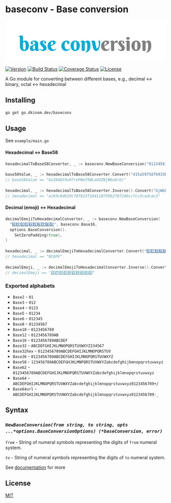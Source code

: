 # baseconv - Base conversion

[![Base conversion](https://raw.githubusercontent.com/godsfood/baseconv/master/.img/baseconv.png)](https://github.com/godsfood/baseconv)

[![Version](https://img.shields.io/github/v/tag/godsfood/baseconv)](https://pkg.go.dev/go.dkinom.dev/baseconv)
[![Build Status](https://github.com/godsfood/baseconv/actions/workflows/.github/workflows/go.yml/badge.svg?branch=master)](https://github.com/godsfood/baseconv/actions)
[![Coverage Status](https://coveralls.io/repos/github/godsfood/baseconv/badge.svg)](https://coveralls.io/github/godsfood/baseconv)
[![License](https://img.shields.io/badge/license-MIT-green)](https://github.com/godsfood/baseconv/blob/master/LICENSE)

A Go module for converting between different bases, e.g., decimal ↔ binary, octal ↔ hexadecimal

## Installing

```bash
go get go.dkinom.dev/baseconv
```

## Usage

See `example/main.go`

#### Hexadecimal ↔ Base58
```go
hexadecimalToBase58Converter, _ := baseconv.NewBaseConversion("0123456789abcdef", baseconv.Base58)

base58Value, _ := hexadecimalToBase58Converter.Convert("415a59758fb933b6049b050a556dd4d916b7b483f6966615")
// base58Value == "6xZA4Qt9vH7rePWeT5WLaVUZNjB6u6rGc"

hexadecimal, _ := hexadecimalToBase58Converter.Inverse().Convert("GjWGF6jERR9ymrC1bHcGmsJYkLMDoaySr")
// hexadecimal == "ac93c8d619c76f823f184110759b278f246cc7cc3cadcac3"
```

#### Decimal (emoji) ↔ Hexadecimal
```go
decimalEmojiToHexadecimalConverter, _ := baseconv.NewBaseConversion(
  "0️⃣1️⃣2️⃣3️⃣4️⃣5️⃣6️⃣7️⃣8️⃣9️⃣", baseconv.Base16,
  options.BaseConversion().
    SetZeroPadding(true),
)

hexadecimal, _ := decimalEmojiToHexadecimalConverter.Convert("5️⃣1️⃣9️⃣6️⃣6️⃣")
// hexadecimal == "0CAFE"

decimalEmoji, _ := decimalEmojiToHexadecimalConverter.Inverse().Convert("DEADC0DE")
// decimalEmoji == "3️⃣7️⃣3️⃣5️⃣9️⃣2️⃣9️⃣0️⃣5️⃣4️⃣"
```

### Exported alphabets
- `Base2` - `01`
- `Base3` - `012`
- `Base4` - `0123`
- `Base5` - `01234`
- `Base6` - `012345`
- `Base8` - `01234567`
- `Base10` - `0123456789`
- `Base12` - `0123456789AB`
- `Base16` - `0123456789ABCDEF`
- `Base32` - `ABCDEFGHIJKLMNOPQRSTUVWXYZ234567`
- `Base32hex` - `0123456789ABCDEFGHIJKLMNOPQRSTUV`
- `Base36` - `0123456789ABCDEFGHIJKLMNOPQRSTUVWXYZ`
- `Base58` - `123456789ABCDEFGHJKLMNPQRSTUVWXYZabcdefghijkmnopqrstuvwxyz`
- `Base62` - `0123456789ABCDEFGHIJKLMNOPQRSTUVWXYZabcdefghijklmnopqrstuvwxyz`
- `Base64` - `ABCDEFGHIJKLMNOPQRSTUVWXYZabcdefghijklmnopqrstuvwxyz0123456789+/`
- `Base64url` - `ABCDEFGHIJKLMNOPQRSTUVWXYZabcdefghijklmnopqrstuvwxyz0123456789-_`

## Syntax

### *`NewBaseConversion(from string, to string, opts ...*options.BaseConversionOptions) (*baseConversion, error)`*

*`from`* - String of numeral symbols representing the digits of `from` numeral system.

*`to`* - String of numeral symbols representing the digits of `to` numeral system.

See [documentation](https://pkg.go.dev/go.dkinom.dev/baseconv#section-documentation) for more

## License

[MIT](https://github.com/godsfood/baseconv/blob/master/LICENSE)

